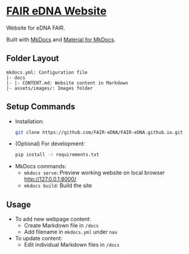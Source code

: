 # [FAIR eDNA Website](https://fair-edna.github.io)

Website for eDNA FAIR.

Built with [MkDocs](https://www.mkdocs.org/) and [Material for MkDocs](https://squidfunk.github.io/mkdocs-material/).

## Folder Layout
```
mkdocs.yml: Configuration file
|- docs
|- |- CONTENT.md: Website content in Markdown
|- assets/images/: Images folder
```

## Setup Commands
- Installation:
    ```bash
    git clone https://github.com/FAIR-eDNA/FAIR-eDNA.github.io.git
    ```
- (Optional) For development:
    ```bash
    pip install -r requirements.txt
    ```
- MkDocs commands:
  - `mkdocs serve`: Preview working website on local browser http://127.0.0.1:8000/
  - `mkdocs build`: Build the site

## Usage
- To add new webpage content:
  - Create Markdown file in `/docs`
  - Add filename in `mkdocs.yml` under `nav`
- To update content:
  - Edit individual Markdown files in `/docs`
